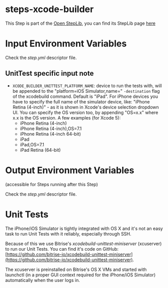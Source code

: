 steps-xcode-builder
===================


This Step is part of the [Open StepLib](http://www.steplib.com/), you can find its StepLib page [here](http://www.steplib.com/step/xcode-builder)


# Input Environment Variables

Check the *step.yml* descriptor file.


## UnitTest specific input note

- `XCODE_BUILDER_UNITTEST_PLATFORM_NAME`: device to run the tests with, will be appended to the "platform=iOS Simulator,name=" `-destination` flag of the xcodebuild command. Default is "iPad". For iPhone devices you have to specify the full name of the simulator device, like: "iPhone Retina (4-inch)" - as it is shown in Xcode's device selection dropdown UI. You can specify the OS version too, by appending "OS=x.x" where x.x is the OS version. A few examples (for Xcode 5):
    - iPhone Retina (4-inch)
    - iPhone Retina (4-inch),OS=7.1
    - iPhone Retina (4-inch 64-bit)
    - iPad
    - iPad,OS=7.1
    - iPad Retina (64-bit)


# Output Environment Variables

(accessible for Steps running after this Step)

Check the *step.yml* descriptor file.


# Unit Tests

The iPhone/iOS Simulator is tightly integrated with OS X and it's not an easy task to run Unit Tests with it reliably, especially through SSH.

Because of this we use Bitrise's *xcodebuild-unittest-miniserver* (xcuserver) to run our Unit Tests. You can find it's code on GitHub: [https://github.com/bitrise-io/xcodebuild-unittest-miniserver](https://github.com/bitrise-io/xcodebuild-unittest-miniserver).

The xcuserver is preinstalled on Bitrise's OS X VMs and started with launchctl (in a proper GUI context required for the iPhone/iOS Simulator) automatically when the user logs in.

